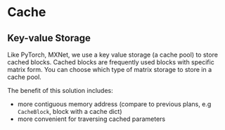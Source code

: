 # Cache

## Key-value Storage

Like PyTorch, MXNet, we use a key value storage (a cache pool) to store cached blocks. Cached blocks are frequently used blocks with specific matrix form. You can choose which type of matrix storage to store in a cache pool.

The benefit of this solution includes:

- more contiguous memory address (compare to previous plans, e.g `CacheBlock`, block with a cache dict)
- more convenient for traversing cached parameters
